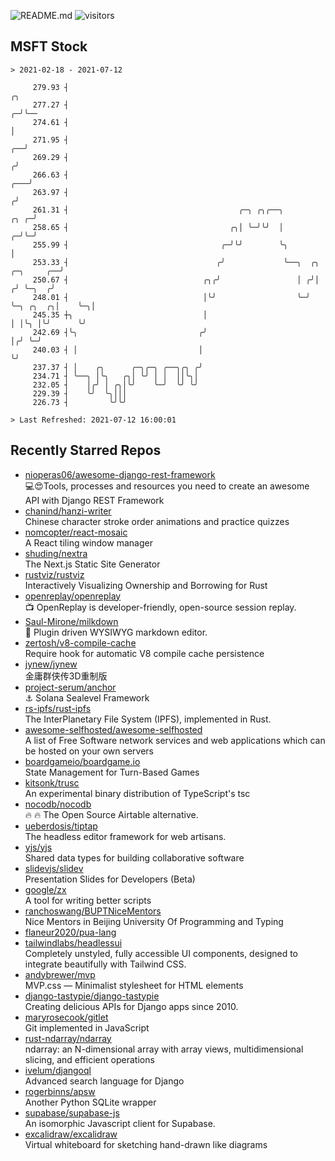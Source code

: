 ![README.md](https://github.com/Gerhut/Gerhut/workflows/README.md/badge.svg)
![visitors](https://visitors.vercel.app/Gerhut/Gerhut?token=8cf69d1f6813d272ef062726b6070c9be4ff72038cfe5a7ded7384a8da65d866)

## MSFT Stock

```
> 2021-02-18 - 2021-07-12

     279.93 ┤                                                                                               ╭╮   
     277.27 ┤                                                                                             ╭─╯╰── 
     274.61 ┤                                                                                             │      
     271.95 ┤                                                                                          ╭──╯      
     269.29 ┤                                                                                         ╭╯         
     266.63 ┤                                                                                     ╭───╯          
     263.97 ┤                                                                                    ╭╯              
     261.31 ┤                                      ╭─╮ ╭╮╭──╮                               ╭╮ ╭─╯               
     258.65 ┤                                    ╭╮│ ╰─╯╰╯  │                             ╭─╯╰─╯                 
     255.99 ┤                                  ╭─╯╰╯        ╰╮                            │                      
     253.33 ┤                                 ╭╯             ╰──╮  ╭╮          ╭─╮     ╭──╯                      
     250.67 ┤                              ╭╮╭╯                 │ ╭╯│         ╭╯ ╰─╮  ╭╯                         
     248.01 ┤                              │╰╯                  ╰─╯ ╰─╮ ╭╮  ╭╮│    ╰─╮│                          
     245.35 ┼╮                             │                          │ │╰╮ │╰╯      ╰╯                          
     242.69 ┤╰╮                           ╭╯                          │╭╯ ╰─╯                                    
     240.03 ┤ │                           │                           ╰╯                                         
     237.37 ┤ │    ╭╮      ╭─╮╭─╮ ╭──╮╭╮ ╭╯                                                                      
     234.71 ┤ ╰──╮ │╰╮   ╭╮│ ╰╯ │ │  ││╰╮│                                                                       
     232.05 ┤    │╭╯ │ ╭╮│╰╯    ╰─╯  ╰╯ ╰╯                                                                       
     229.39 ┤    ╰╯  ╰╮│││                                                                                       
     226.73 ┤         ╰╯╰╯                                                                                       

> Last Refreshed: 2021-07-12 16:00:01
```

## Recently Starred Repos

- [nioperas06/awesome-django-rest-framework](https://github.com/nioperas06/awesome-django-rest-framework)  
   💻😍Tools, processes and resources you need to create an awesome API with Django REST Framework
- [chanind/hanzi-writer](https://github.com/chanind/hanzi-writer)  
  Chinese character stroke order animations and practice quizzes
- [nomcopter/react-mosaic](https://github.com/nomcopter/react-mosaic)  
  A React tiling window manager
- [shuding/nextra](https://github.com/shuding/nextra)  
  The Next.js Static Site Generator
- [rustviz/rustviz](https://github.com/rustviz/rustviz)  
  Interactively Visualizing Ownership and Borrowing for Rust
- [openreplay/openreplay](https://github.com/openreplay/openreplay)  
  :tv: OpenReplay is developer-friendly, open-source session replay.
- [Saul-Mirone/milkdown](https://github.com/Saul-Mirone/milkdown)  
  🍼 Plugin driven WYSIWYG  markdown editor.
- [zertosh/v8-compile-cache](https://github.com/zertosh/v8-compile-cache)  
  Require hook for automatic V8 compile cache persistence
- [jynew/jynew](https://github.com/jynew/jynew)  
  金庸群侠传3D重制版
- [project-serum/anchor](https://github.com/project-serum/anchor)  
  ⚓ Solana Sealevel Framework
- [rs-ipfs/rust-ipfs](https://github.com/rs-ipfs/rust-ipfs)  
  The InterPlanetary File System (IPFS), implemented in Rust.
- [awesome-selfhosted/awesome-selfhosted](https://github.com/awesome-selfhosted/awesome-selfhosted)  
  A list of Free Software network services and web applications which can be hosted on your own servers
- [boardgameio/boardgame.io](https://github.com/boardgameio/boardgame.io)  
  State Management for Turn-Based Games
- [kitsonk/trusc](https://github.com/kitsonk/trusc)  
  An experimental binary distribution of TypeScript's tsc
- [nocodb/nocodb](https://github.com/nocodb/nocodb)  
  🔥 🔥  The Open Source Airtable alternative. 
- [ueberdosis/tiptap](https://github.com/ueberdosis/tiptap)  
  The headless editor framework for web artisans.
- [yjs/yjs](https://github.com/yjs/yjs)  
  Shared data types for building collaborative software
- [slidevjs/slidev](https://github.com/slidevjs/slidev)  
  Presentation Slides for Developers (Beta)
- [google/zx](https://github.com/google/zx)  
  A tool for writing better scripts
- [ranchoswang/BUPTNiceMentors](https://github.com/ranchoswang/BUPTNiceMentors)  
  Nice Mentors in Beijing University Of Programming and Typing 
- [flaneur2020/pua-lang](https://github.com/flaneur2020/pua-lang)  
- [tailwindlabs/headlessui](https://github.com/tailwindlabs/headlessui)  
  Completely unstyled, fully accessible UI components, designed to integrate beautifully with Tailwind CSS.
- [andybrewer/mvp](https://github.com/andybrewer/mvp)  
  MVP.css — Minimalist stylesheet for HTML elements
- [django-tastypie/django-tastypie](https://github.com/django-tastypie/django-tastypie)  
  Creating delicious APIs for Django apps since 2010.
- [maryrosecook/gitlet](https://github.com/maryrosecook/gitlet)  
  Git implemented in JavaScript
- [rust-ndarray/ndarray](https://github.com/rust-ndarray/ndarray)  
  ndarray: an N-dimensional array with array views, multidimensional slicing, and efficient operations
- [ivelum/djangoql](https://github.com/ivelum/djangoql)  
  Advanced search language for Django
- [rogerbinns/apsw](https://github.com/rogerbinns/apsw)  
  Another Python SQLite wrapper
- [supabase/supabase-js](https://github.com/supabase/supabase-js)  
  An isomorphic Javascript client for Supabase.
- [excalidraw/excalidraw](https://github.com/excalidraw/excalidraw)  
  Virtual whiteboard for sketching hand-drawn like diagrams
